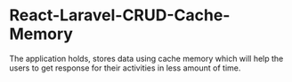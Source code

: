 # React-Laravel-CRUD-Cache-Memory
The application holds, stores data using cache memory which will help the users to get response for their activities in less amount of time.
